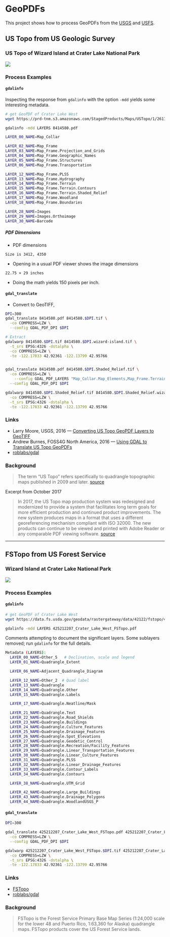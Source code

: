 # GeoPDFs

This project shows how to process GeoPDFs from the [USGS](https://viewer.nationalmap.gov/basic/) and [USFS](https://data.fs.usda.gov/geodata/rastergateway/states-regions/states.php).  

## US Topo from US Geologic Survey

### US Topo of Wizard Island at Crater Lake National Park

![](assets/readme-wizard-island.png)

### Process Examples

#### `gdalinfo`

Inspecting the response from `gdalinfo` with the option `-mdd` yields some interesting metadata.

```bash
# get GeoPDF of Crater Lake West
wget https://prd-tnm.s3.amazonaws.com/StagedProducts/Maps/USTopo/1/26110/8414580.pdf

gdalinfo -mdd LAYERS 8414580.pdf

LAYER_00_NAME=Map_Collar

LAYER_02_NAME=Map_Frame
LAYER_03_NAME=Map_Frame.Projection_and_Grids
LAYER_04_NAME=Map_Frame.Geographic_Names
LAYER_05_NAME=Map_Frame.Structures
LAYER_06_NAME=Map_Frame.Transportation

LAYER_12_NAME=Map_Frame.PLSS
LAYER_13_NAME=Map_Frame.Hydrography
LAYER_14_NAME=Map_Frame.Terrain
LAYER_15_NAME=Map_Frame.Terrain.Contours
LAYER_16_NAME=Map_Frame.Terrain.Shaded_Relief
LAYER_17_NAME=Map_Frame.Woodland
LAYER_18_NAME=Map_Frame.Boundaries

LAYER_28_NAME=Images
LAYER_29_NAME=Images.Orthoimage
LAYER_30_NAME=Barcode

```



##### PDF Dimensions

* PDF dimensions

```
Size is 3412, 4350
```

* Opening in a usual PDF viewer shows the image dimensions

```
22.75 × 29 inches
```

* Doing the math yields 150 pixels per inch.

#### `gdal_translate`

* Convert to GeoTIFF,

``` bash
DPI=300
gdal_translate 8414580.pdf 8414580.$DPI.tif \
  -co COMPRESS=LZW \
  --config GDAL_PDF_DPI $DPI

# Extract
gdalwarp 8414580.$DPI.tif 8414580.$DPI.wizard-island.tif \
  -t_srs EPSG:4326 -dstalpha \
  -co COMPRESS=LZW \
  -te -122.17833 42.92361 -122.13799 42.95766


gdal_translate 8414580.pdf 8414580.$DPI.Shaded_Relief.tif \
  -co COMPRESS=LZW \
    --config GDAL_PDF_LAYERS "Map_Collar.Map_Elements,Map_Frame.Terrain.Shaded_Relief" \
  --config GDAL_PDF_DPI $DPI

gdalwarp 8414580.$DPI.Shaded_Relief.tif 8414580.$DPI.Shaded_Relief.wizard-island.tif \
  -co COMPRESS=LZW \
  -t_srs EPSG:4326 -dstalpha \
  -te -122.17833 42.92361 -122.13799 42.95766

```


### Links

* Larry Moore, USGS, 2016 — [Converting US Topo GeoPDF Layers to GeoTIFF](https://nationalmap.gov/ustopo/documents/ustopo2gtif_current.pdf)
* Andrew Burnes, FOSS4G North America, 2016 — [Using GDAL
to Translate
US Topo GeoPDFs](https://2016.foss4g-na.org/sites/default/files/slides/using-gdal-to-translate-us-topo-geopdf.pdf)
* [roblabs/gdal](https://hub.docker.com/r/roblabs/gdal/)

### Background
> The term “US Topo” refers specifically to quadrangle topographic maps published in 2009 and later. [source][1]

Excerpt from October 2017

> In 2017, the US Topo map production system was redesigned and modernized to provide a system that facilitates long term goals for more efficient production and continued product improvements. The new system produces maps in a format that uses a different georeferencing mechanism compliant with ISO 32000. The new products can continue to be viewed and printed with Adobe Reader or any comparable PDF viewing software. [source][2]


-----

## FSTopo from US Forest Service

### Wizard Island at Crater Lake National Park

![](assets/readme-fstopo-wizard-island.png)

### Process Examples

#### `gdalinfo`
```bash
# get GeoPDF of Crater Lake West
wget https://data.fs.usda.gov/geodata/rastergateway/data/42122/fstopo/425212207_Crater_Lake_West_FSTopo.pdf

gdalinfo -mdd LAYERS 425212207_Crater_Lake_West_FSTopo.pdf

```



Comments attempting to document the significant layers.  Some sublayers removed; run `gdalinfo` for the full details.

```bash
Metadata (LAYERS):
  LAYER_00_NAME=Other_5   # Declination, scale and legend
  LAYER_01_NAME=Quadrangle_Extent

  LAYER_06_NAME=Adjacent_Quadrangle_Diagram

  LAYER_12_NAME=Other_2  # Quad label
  LAYER_13_NAME=Quadrangle
  LAYER_14_NAME=Quadrangle.Other
  LAYER_15_NAME=Quadrangle.Labels

  LAYER_17_NAME=Quadrangle.Neatline/Mask

  LAYER_21_NAME=Quadrangle.Text
  LAYER_22_NAME=Quadrangle.Road_Shields
  LAYER_23_NAME=Quadrangle.Buildings
  LAYER_24_NAME=Quadrangle.Culture_Features
  LAYER_25_NAME=Quadrangle.Drainage_Features
  LAYER_26_NAME=Quadrangle.Spot_Elevations
  LAYER_27_NAME=Quadrangle.Geodetic_Control
  LAYER_28_NAME=Quadrangle.Recreation/Facility_Features
  LAYER_29_NAME=Quadrangle.Linear_Transportation_Features
  LAYER_30_NAME=Quadrangle.Linear_Culture_Features
  LAYER_31_NAME=Quadrangle.PLSS
  LAYER_32_NAME=Quadrangle.Linear_Drainage_Features
  LAYER_33_NAME=Quadrangle.Contour_Labels
  LAYER_34_NAME=Quadrangle.Contours

  LAYER_38_NAME=Quadrangle.UTM_Grid

  LAYER_42_NAME=Quadrangle.Large_Buildings
  LAYER_43_NAME=Quadrangle.Drainage_Polygons
  LAYER_44_NAME=Quadrangle.WoodlandUSGS_P
```

#### `gdal_translate`

``` bash
DPI=300

gdal_translate 425212207_Crater_Lake_West_FSTopo.pdf 425212207_Crater_Lake_West_FSTopo.$DPI.tif \
  -co COMPRESS=LZW \
  --config GDAL_PDF_DPI $DPI

gdalwarp 425212207_Crater_Lake_West_FSTopo.$DPI.tif 425212207_Crater_Lake_West_FSTopo.$DPI.wizard-island.tif \
  -co COMPRESS=LZW \
  -t_srs EPSG:4326 -dstalpha \
  -te -122.17833 42.92361 -122.13799 42.95766
```

### Links

* [FSTopo](https://data.fs.usda.gov/geodata/vector/index.php)
* [roblabs/gdal](https://hub.docker.com/r/roblabs/gdal/)


### Background

> FSTopo is the Forest Service Primary Base Map Series (1:24,000 scale for the lower 48 and Puerto Rico, 1:63,360 for Alaska) quadrangle maps. FSTopo products cover the US Forest Service lands.

[1]: https://nationalmap.gov/ustopo/index.html
[2]: https://nationalmap.gov/ustopo/about.html
